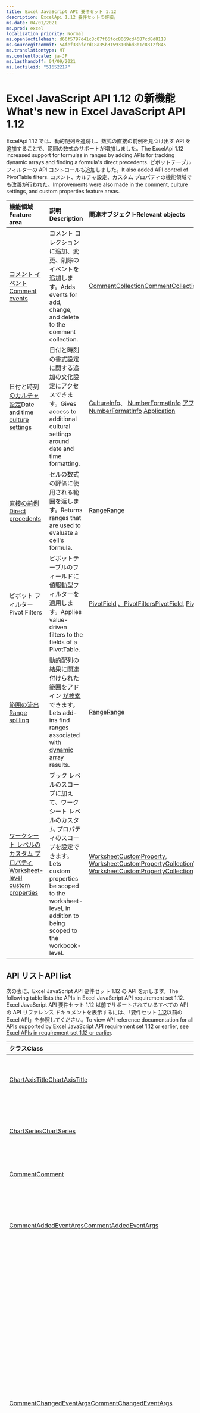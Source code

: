 ```yaml
---
title: Excel JavaScript API 要件セット 1.12
description: ExcelApi 1.12 要件セットの詳細。
ms.date: 04/01/2021
ms.prod: excel
localization_priority: Normal
ms.openlocfilehash: d66f5797d41c8c07f66fcc8069cd4687cd8d8118
ms.sourcegitcommit: 54fef33bfc7d18a35b3159310bbd8b1c8312f845
ms.translationtype: MT
ms.contentlocale: ja-JP
ms.lasthandoff: 04/09/2021
ms.locfileid: "51652217"
---
```

# <a name="whats-new-in-excel-javascript-api-112"></a><span data-ttu-id="06729-103">Excel JavaScript API 1.12 の新機能</span><span class="sxs-lookup"><span data-stu-id="06729-103">What's new in Excel JavaScript API 1.12</span></span>

<span data-ttu-id="06729-104">ExcelApi 1.12 では、動的配列を追跡し、数式の直接の前例を見つけ出す API を追加することで、範囲の数式のサポートが増加しました。</span><span class="sxs-lookup"><span data-stu-id="06729-104">The ExcelApi 1.12 increased support for formulas in ranges by adding APIs for tracking dynamic arrays and finding a formula's direct precedents.</span></span> <span data-ttu-id="06729-105">ピボットテーブル フィルターの API コントロールも追加しました。</span><span class="sxs-lookup"><span data-stu-id="06729-105">It also added API control of PivotTable filters.</span></span> <span data-ttu-id="06729-106">コメント、カルチャ設定、カスタム プロパティの機能領域でも改善が行われた。</span><span class="sxs-lookup"><span data-stu-id="06729-106">Improvements were also made in the comment, culture settings, and custom properties feature areas.</span></span>

| <span data-ttu-id="06729-107">機能領域</span><span class="sxs-lookup"><span data-stu-id="06729-107">Feature area</span></span> | <span data-ttu-id="06729-108">説明</span><span class="sxs-lookup"><span data-stu-id="06729-108">Description</span></span> | <span data-ttu-id="06729-109">関連オブジェクト</span><span class="sxs-lookup"><span data-stu-id="06729-109">Relevant objects</span></span> |
|:--- |:--- |:--- |
| [<span data-ttu-id="06729-110">コメント イベント</span><span class="sxs-lookup"><span data-stu-id="06729-110">Comment events</span></span>](../../excel/excel-add-ins-comments.md#comment-events) | <span data-ttu-id="06729-111">コメント コレクションに追加、変更、削除のイベントを追加します。</span><span class="sxs-lookup"><span data-stu-id="06729-111">Adds events for add, change, and delete to the comment collection.</span></span>| [<span data-ttu-id="06729-112">CommentCollection</span><span class="sxs-lookup"><span data-stu-id="06729-112">CommentCollection</span></span>](/javascript/api/excel/excel.commentcollection) |
| <span data-ttu-id="06729-113">日付と時刻 [のカルチャ設定](../../excel/excel-add-ins-workbooks.md#access-application-culture-settings)</span><span class="sxs-lookup"><span data-stu-id="06729-113">Date and time [culture settings](../../excel/excel-add-ins-workbooks.md#access-application-culture-settings)</span></span> | <span data-ttu-id="06729-114">日付と時刻の書式設定に関する追加の文化設定にアクセスできます。</span><span class="sxs-lookup"><span data-stu-id="06729-114">Gives access to additional cultural settings around date and time formatting.</span></span> | <span data-ttu-id="06729-115">[CultureInfo](/javascript/api/excel/excel.cultureinfo)、 [NumberFormatInfo](/javascript/api/excel/excel.numberformatinfo) [アプリケーション](/javascript/api/excel/excel.application)</span><span class="sxs-lookup"><span data-stu-id="06729-115">[CultureInfo](/javascript/api/excel/excel.cultureinfo), [NumberFormatInfo](/javascript/api/excel/excel.numberformatinfo) [Application](/javascript/api/excel/excel.application)</span></span> |
| [<span data-ttu-id="06729-116">直接の前例</span><span class="sxs-lookup"><span data-stu-id="06729-116">Direct precedents</span></span>](../../excel/excel-add-ins-ranges-precedents.md) | <span data-ttu-id="06729-117">セルの数式の評価に使用される範囲を返します。</span><span class="sxs-lookup"><span data-stu-id="06729-117">Returns ranges that are used to evaluate a cell's formula.</span></span>| [<span data-ttu-id="06729-118">Range</span><span class="sxs-lookup"><span data-stu-id="06729-118">Range</span></span>](/javascript/api/excel/excel.range#getdirectprecedents--) |
| <span data-ttu-id="06729-119">ピボット フィルター</span><span class="sxs-lookup"><span data-stu-id="06729-119">Pivot Filters</span></span> | <span data-ttu-id="06729-120">ピボットテーブルのフィールドに値駆動型フィルターを適用します。</span><span class="sxs-lookup"><span data-stu-id="06729-120">Applies value-driven filters to the fields of a PivotTable.</span></span> | <span data-ttu-id="06729-121">[PivotField](/javascript/api/excel/excel.pivotfield#applyfilter-filter-) [、PivotFilters](/javascript/api/excel/excel.pivotFilters)</span><span class="sxs-lookup"><span data-stu-id="06729-121">[PivotField](/javascript/api/excel/excel.pivotfield#applyfilter-filter-), [PivotFilters](/javascript/api/excel/excel.pivotFilters)</span></span> |
| [<span data-ttu-id="06729-122">範囲の流出</span><span class="sxs-lookup"><span data-stu-id="06729-122">Range spilling</span></span>](../../excel/excel-add-ins-ranges-dynamic-arrays.md) | <span data-ttu-id="06729-123">動的配列の結果に関連付けられた範囲をアドイン [が検索](https://support.microsoft.com/office/205c6b06-03ba-4151-89a1-87a7eb36e531) できます。</span><span class="sxs-lookup"><span data-stu-id="06729-123">Lets add-ins find ranges associated with [dynamic array](https://support.microsoft.com/office/205c6b06-03ba-4151-89a1-87a7eb36e531) results.</span></span> | [<span data-ttu-id="06729-124">Range</span><span class="sxs-lookup"><span data-stu-id="06729-124">Range</span></span>](/javascript/api/excel/excel.range) |
| [<span data-ttu-id="06729-125">ワークシート レベルのカスタム プロパティ</span><span class="sxs-lookup"><span data-stu-id="06729-125">Worksheet-level custom properties</span></span>](../../excel/excel-add-ins-workbooks.md#worksheet-level-custom-properties) | <span data-ttu-id="06729-126">ブック レベルのスコープに加えて、ワークシート レベルのカスタム プロパティのスコープを設定できます。</span><span class="sxs-lookup"><span data-stu-id="06729-126">Lets custom properties be scoped to the worksheet-level, in addition to being scoped to the workbook-level.</span></span> | <span data-ttu-id="06729-127">[WorksheetCustomProperty](/javascript/api/excel/excel.worksheetcustomproperty), [WorksheetCustomPropertyCollection](/javascript/api/excel/excel.worksheetcustompropertycollection)</span><span class="sxs-lookup"><span data-stu-id="06729-127">[WorksheetCustomProperty](/javascript/api/excel/excel.worksheetcustomproperty), [WorksheetCustomPropertyCollection](/javascript/api/excel/excel.worksheetcustompropertycollection)</span></span>|

## <a name="api-list"></a><span data-ttu-id="06729-128">API リスト</span><span class="sxs-lookup"><span data-stu-id="06729-128">API list</span></span>

<span data-ttu-id="06729-129">次の表に、Excel JavaScript API 要件セット 1.12 の API を示します。</span><span class="sxs-lookup"><span data-stu-id="06729-129">The following table lists the APIs in Excel JavaScript API requirement set 1.12.</span></span> <span data-ttu-id="06729-130">Excel JavaScript API 要件セット 1.12 以前でサポートされているすべての API の API リファレンス ドキュメントを表示するには、「要件セット [1.12](/javascript/api/excel?view=excel-js-1.12&preserve-view=true)以前の Excel API」を参照してください。</span><span class="sxs-lookup"><span data-stu-id="06729-130">To view API reference documentation for all APIs supported by Excel JavaScript API requirement set 1.12 or earlier, see [Excel APIs in requirement set 1.12 or earlier](/javascript/api/excel?view=excel-js-1.12&preserve-view=true).</span></span>

| <span data-ttu-id="06729-131">クラス</span><span class="sxs-lookup"><span data-stu-id="06729-131">Class</span></span> | <span data-ttu-id="06729-132">フィールド</span><span class="sxs-lookup"><span data-stu-id="06729-132">Fields</span></span> | <span data-ttu-id="06729-133">説明</span><span class="sxs-lookup"><span data-stu-id="06729-133">Description</span></span> |
|:---|:---|:---|
|[<span data-ttu-id="06729-134">ChartAxisTitle</span><span class="sxs-lookup"><span data-stu-id="06729-134">ChartAxisTitle</span></span>](/javascript/api/excel/excel.chartaxistitle)|[<span data-ttu-id="06729-135">textOrientation</span><span class="sxs-lookup"><span data-stu-id="06729-135">textOrientation</span></span>](/javascript/api/excel/excel.chartaxistitle#textorientation)|<span data-ttu-id="06729-136">グラフ軸タイトルのテキストの向きを指定します。</span><span class="sxs-lookup"><span data-stu-id="06729-136">Specifies the angle to which the text is oriented for the chart axis title.</span></span>|
|[<span data-ttu-id="06729-137">ChartSeries</span><span class="sxs-lookup"><span data-stu-id="06729-137">ChartSeries</span></span>](/javascript/api/excel/excel.chartseries)|[<span data-ttu-id="06729-138">getDimensionValues(dimension: Excel.ChartSeriesDimension)</span><span class="sxs-lookup"><span data-stu-id="06729-138">getDimensionValues(dimension: Excel.ChartSeriesDimension)</span></span>](/javascript/api/excel/excel.chartseries#getdimensionvalues-dimension-)|<span data-ttu-id="06729-139">グラフ系列の 1 つのディメンションから値を取得します。</span><span class="sxs-lookup"><span data-stu-id="06729-139">Gets the values from a single dimension of the chart series.</span></span>|
|[<span data-ttu-id="06729-140">Comment</span><span class="sxs-lookup"><span data-stu-id="06729-140">Comment</span></span>](/javascript/api/excel/excel.comment)|[<span data-ttu-id="06729-141">contentType</span><span class="sxs-lookup"><span data-stu-id="06729-141">contentType</span></span>](/javascript/api/excel/excel.comment#contenttype)|<span data-ttu-id="06729-142">コメントのコンテンツ タイプを取得します。</span><span class="sxs-lookup"><span data-stu-id="06729-142">Gets the content type of the comment.</span></span>|
|[<span data-ttu-id="06729-143">CommentAddedEventArgs</span><span class="sxs-lookup"><span data-stu-id="06729-143">CommentAddedEventArgs</span></span>](/javascript/api/excel/excel.commentaddedeventargs)|[<span data-ttu-id="06729-144">commentDetails</span><span class="sxs-lookup"><span data-stu-id="06729-144">commentDetails</span></span>](/javascript/api/excel/excel.commentaddedeventargs#commentdetails)|<span data-ttu-id="06729-145">関連する返信のコメント ID と Id を含む CommentDetail 配列を取得します。</span><span class="sxs-lookup"><span data-stu-id="06729-145">Get the CommentDetail array which contains the comment Id and Ids of its related replies.</span></span>|
||[<span data-ttu-id="06729-146">source</span><span class="sxs-lookup"><span data-stu-id="06729-146">source</span></span>](/javascript/api/excel/excel.commentaddedeventargs#source)|<span data-ttu-id="06729-147">イベントのソースを指定します。</span><span class="sxs-lookup"><span data-stu-id="06729-147">Specifies the source of the event.</span></span>|
||[<span data-ttu-id="06729-148">type</span><span class="sxs-lookup"><span data-stu-id="06729-148">type</span></span>](/javascript/api/excel/excel.commentaddedeventargs#type)|<span data-ttu-id="06729-149">イベントの種類を取得します。</span><span class="sxs-lookup"><span data-stu-id="06729-149">Gets the type of the event.</span></span>|
||[<span data-ttu-id="06729-150">worksheetId</span><span class="sxs-lookup"><span data-stu-id="06729-150">worksheetId</span></span>](/javascript/api/excel/excel.commentaddedeventargs#worksheetid)|<span data-ttu-id="06729-151">イベントが発生したワークシートの ID を取得します。</span><span class="sxs-lookup"><span data-stu-id="06729-151">Gets the Id of the worksheet in which the event happened.</span></span>|
|[<span data-ttu-id="06729-152">CommentChangedEventArgs</span><span class="sxs-lookup"><span data-stu-id="06729-152">CommentChangedEventArgs</span></span>](/javascript/api/excel/excel.commentchangedeventargs)|[<span data-ttu-id="06729-153">changeType</span><span class="sxs-lookup"><span data-stu-id="06729-153">changeType</span></span>](/javascript/api/excel/excel.commentchangedeventargs#changetype)|<span data-ttu-id="06729-154">変更されたイベントのトリガー方法を表す変更の種類を取得します。</span><span class="sxs-lookup"><span data-stu-id="06729-154">Gets the change type that represents how the changed event is triggered.</span></span>|
||[<span data-ttu-id="06729-155">commentDetails</span><span class="sxs-lookup"><span data-stu-id="06729-155">commentDetails</span></span>](/javascript/api/excel/excel.commentchangedeventargs#commentdetails)|<span data-ttu-id="06729-156">関連する返信のコメント ID と Id を含む CommentDetail 配列を取得します。</span><span class="sxs-lookup"><span data-stu-id="06729-156">Get the CommentDetail array which contains the comment Id and Ids of its related replies.</span></span>|
||[<span data-ttu-id="06729-157">source</span><span class="sxs-lookup"><span data-stu-id="06729-157">source</span></span>](/javascript/api/excel/excel.commentchangedeventargs#source)|<span data-ttu-id="06729-158">イベントのソースを指定します。</span><span class="sxs-lookup"><span data-stu-id="06729-158">Specifies the source of the event.</span></span>|
||[<span data-ttu-id="06729-159">type</span><span class="sxs-lookup"><span data-stu-id="06729-159">type</span></span>](/javascript/api/excel/excel.commentchangedeventargs#type)|<span data-ttu-id="06729-160">イベントの種類を取得します。</span><span class="sxs-lookup"><span data-stu-id="06729-160">Gets the type of the event.</span></span>|
||[<span data-ttu-id="06729-161">worksheetId</span><span class="sxs-lookup"><span data-stu-id="06729-161">worksheetId</span></span>](/javascript/api/excel/excel.commentchangedeventargs#worksheetid)|<span data-ttu-id="06729-162">イベントが発生したワークシートの ID を取得します。</span><span class="sxs-lookup"><span data-stu-id="06729-162">Gets the Id of the worksheet in which the event happened.</span></span>|
|[<span data-ttu-id="06729-163">CommentCollection</span><span class="sxs-lookup"><span data-stu-id="06729-163">CommentCollection</span></span>](/javascript/api/excel/excel.commentcollection)|[<span data-ttu-id="06729-164">onAdded</span><span class="sxs-lookup"><span data-stu-id="06729-164">onAdded</span></span>](/javascript/api/excel/excel.commentcollection#onadded)|<span data-ttu-id="06729-165">コメントが追加された場合に発生します。</span><span class="sxs-lookup"><span data-stu-id="06729-165">Occurs when the comments are added.</span></span>|
||[<span data-ttu-id="06729-166">onChanged</span><span class="sxs-lookup"><span data-stu-id="06729-166">onChanged</span></span>](/javascript/api/excel/excel.commentcollection#onchanged)|<span data-ttu-id="06729-167">コメント コレクション内のコメントまたは返信が変更された場合 (返信が削除される場合を含む) に発生します。</span><span class="sxs-lookup"><span data-stu-id="06729-167">Occurs when comments or replies in a comment collection are changed, including when replies are deleted.</span></span>|
||[<span data-ttu-id="06729-168">onDeleted</span><span class="sxs-lookup"><span data-stu-id="06729-168">onDeleted</span></span>](/javascript/api/excel/excel.commentcollection#ondeleted)|<span data-ttu-id="06729-169">コメント コレクション内のコメントが削除された場合に発生します。</span><span class="sxs-lookup"><span data-stu-id="06729-169">Occurs when comments are deleted in the comment collection.</span></span>|
|[<span data-ttu-id="06729-170">CommentDeletedEventArgs</span><span class="sxs-lookup"><span data-stu-id="06729-170">CommentDeletedEventArgs</span></span>](/javascript/api/excel/excel.commentdeletedeventargs)|[<span data-ttu-id="06729-171">commentDetails</span><span class="sxs-lookup"><span data-stu-id="06729-171">commentDetails</span></span>](/javascript/api/excel/excel.commentdeletedeventargs#commentdetails)|<span data-ttu-id="06729-172">関連する返信のコメント ID と Id を含む CommentDetail 配列を取得します。</span><span class="sxs-lookup"><span data-stu-id="06729-172">Get the CommentDetail array which contains the comment Id and Ids of its related replies.</span></span>|
||[<span data-ttu-id="06729-173">source</span><span class="sxs-lookup"><span data-stu-id="06729-173">source</span></span>](/javascript/api/excel/excel.commentdeletedeventargs#source)|<span data-ttu-id="06729-174">イベントのソースを指定します。</span><span class="sxs-lookup"><span data-stu-id="06729-174">Specifies the source of the event.</span></span>|
||[<span data-ttu-id="06729-175">type</span><span class="sxs-lookup"><span data-stu-id="06729-175">type</span></span>](/javascript/api/excel/excel.commentdeletedeventargs#type)|<span data-ttu-id="06729-176">イベントの種類を取得します。</span><span class="sxs-lookup"><span data-stu-id="06729-176">Gets the type of the event.</span></span>|
||[<span data-ttu-id="06729-177">worksheetId</span><span class="sxs-lookup"><span data-stu-id="06729-177">worksheetId</span></span>](/javascript/api/excel/excel.commentdeletedeventargs#worksheetid)|<span data-ttu-id="06729-178">イベントが発生したワークシートの ID を取得します。</span><span class="sxs-lookup"><span data-stu-id="06729-178">Gets the Id of the worksheet in which the event happened.</span></span>|
|[<span data-ttu-id="06729-179">CommentDetail</span><span class="sxs-lookup"><span data-stu-id="06729-179">CommentDetail</span></span>](/javascript/api/excel/excel.commentdetail)|[<span data-ttu-id="06729-180">commentId</span><span class="sxs-lookup"><span data-stu-id="06729-180">commentId</span></span>](/javascript/api/excel/excel.commentdetail#commentid)|<span data-ttu-id="06729-181">コメントの ID を表します。</span><span class="sxs-lookup"><span data-stu-id="06729-181">Represents the id of comment.</span></span>|
||[<span data-ttu-id="06729-182">replyIds</span><span class="sxs-lookup"><span data-stu-id="06729-182">replyIds</span></span>](/javascript/api/excel/excel.commentdetail#replyids)|<span data-ttu-id="06729-183">コメントに属する関連する返信の ID を表します。</span><span class="sxs-lookup"><span data-stu-id="06729-183">Represents the ids of the related replies belong to comment.</span></span>|
|[<span data-ttu-id="06729-184">CommentReply</span><span class="sxs-lookup"><span data-stu-id="06729-184">CommentReply</span></span>](/javascript/api/excel/excel.commentreply)|[<span data-ttu-id="06729-185">contentType</span><span class="sxs-lookup"><span data-stu-id="06729-185">contentType</span></span>](/javascript/api/excel/excel.commentreply#contenttype)|<span data-ttu-id="06729-186">返信のコンテンツ タイプ。</span><span class="sxs-lookup"><span data-stu-id="06729-186">The content type of the reply.</span></span>|
|[<span data-ttu-id="06729-187">CultureInfo</span><span class="sxs-lookup"><span data-stu-id="06729-187">CultureInfo</span></span>](/javascript/api/excel/excel.cultureinfo)|[<span data-ttu-id="06729-188">datetimeFormat</span><span class="sxs-lookup"><span data-stu-id="06729-188">datetimeFormat</span></span>](/javascript/api/excel/excel.cultureinfo#datetimeformat)|<span data-ttu-id="06729-189">日付と時刻を表示する文化的に適切な形式を定義します。</span><span class="sxs-lookup"><span data-stu-id="06729-189">Defines the culturally appropriate format of displaying date and time.</span></span>|
|[<span data-ttu-id="06729-190">DatetimeFormatInfo</span><span class="sxs-lookup"><span data-stu-id="06729-190">DatetimeFormatInfo</span></span>](/javascript/api/excel/excel.datetimeformatinfo)|[<span data-ttu-id="06729-191">dateSeparator</span><span class="sxs-lookup"><span data-stu-id="06729-191">dateSeparator</span></span>](/javascript/api/excel/excel.datetimeformatinfo#dateseparator)|<span data-ttu-id="06729-192">日付区切り記号として使用される文字列を取得します。</span><span class="sxs-lookup"><span data-stu-id="06729-192">Gets the string used as the date separator.</span></span>|
||[<span data-ttu-id="06729-193">longDatePattern</span><span class="sxs-lookup"><span data-stu-id="06729-193">longDatePattern</span></span>](/javascript/api/excel/excel.datetimeformatinfo#longdatepattern)|<span data-ttu-id="06729-194">長い日付値の書式文字列を取得します。</span><span class="sxs-lookup"><span data-stu-id="06729-194">Gets the format string for a long date value.</span></span>|
||[<span data-ttu-id="06729-195">longTimePattern</span><span class="sxs-lookup"><span data-stu-id="06729-195">longTimePattern</span></span>](/javascript/api/excel/excel.datetimeformatinfo#longtimepattern)|<span data-ttu-id="06729-196">長い時間の値の書式文字列を取得します。</span><span class="sxs-lookup"><span data-stu-id="06729-196">Gets the format string for a long time value.</span></span>|
||[<span data-ttu-id="06729-197">shortDatePattern</span><span class="sxs-lookup"><span data-stu-id="06729-197">shortDatePattern</span></span>](/javascript/api/excel/excel.datetimeformatinfo#shortdatepattern)|<span data-ttu-id="06729-198">短い日付の値の書式文字列を取得します。</span><span class="sxs-lookup"><span data-stu-id="06729-198">Gets the format string for a short date value.</span></span>|
||[<span data-ttu-id="06729-199">timeSeparator</span><span class="sxs-lookup"><span data-stu-id="06729-199">timeSeparator</span></span>](/javascript/api/excel/excel.datetimeformatinfo#timeseparator)|<span data-ttu-id="06729-200">時刻の区切り記号として使用される文字列を取得します。</span><span class="sxs-lookup"><span data-stu-id="06729-200">Gets the string used as the time separator.</span></span>|
|[<span data-ttu-id="06729-201">PivotDateFilter</span><span class="sxs-lookup"><span data-stu-id="06729-201">PivotDateFilter</span></span>](/javascript/api/excel/excel.pivotdatefilter)|[<span data-ttu-id="06729-202">コンパレータ</span><span class="sxs-lookup"><span data-stu-id="06729-202">comparator</span></span>](/javascript/api/excel/excel.pivotdatefilter#comparator)|<span data-ttu-id="06729-203">コンパレータは、他の値を比較する静的な値です。</span><span class="sxs-lookup"><span data-stu-id="06729-203">The comparator is the static value to which other values are compared.</span></span>|
||[<span data-ttu-id="06729-204">condition</span><span class="sxs-lookup"><span data-stu-id="06729-204">condition</span></span>](/javascript/api/excel/excel.pivotdatefilter#condition)|<span data-ttu-id="06729-205">必要なフィルター条件を定義するフィルターの条件を指定します。</span><span class="sxs-lookup"><span data-stu-id="06729-205">Specifies the condition for the filter, which defines the necessary filtering criteria.</span></span>|
||[<span data-ttu-id="06729-206">排他的</span><span class="sxs-lookup"><span data-stu-id="06729-206">exclusive</span></span>](/javascript/api/excel/excel.pivotdatefilter#exclusive)|<span data-ttu-id="06729-207">true の場合、フィルター *は条件を* 満たすアイテムを除外します。</span><span class="sxs-lookup"><span data-stu-id="06729-207">If true, filter *excludes* items that meet criteria.</span></span>|
||[<span data-ttu-id="06729-208">lowerBound</span><span class="sxs-lookup"><span data-stu-id="06729-208">lowerBound</span></span>](/javascript/api/excel/excel.pivotdatefilter#lowerbound)|<span data-ttu-id="06729-209">フィルター条件の範囲の下限 `Between` 。</span><span class="sxs-lookup"><span data-stu-id="06729-209">The lower-bound of the range for the `Between` filter condition.</span></span>|
||[<span data-ttu-id="06729-210">upperBound</span><span class="sxs-lookup"><span data-stu-id="06729-210">upperBound</span></span>](/javascript/api/excel/excel.pivotdatefilter#upperbound)|<span data-ttu-id="06729-211">フィルター条件の範囲の上限 `Between` 。</span><span class="sxs-lookup"><span data-stu-id="06729-211">The upper-bound of the range for the `Between` filter condition.</span></span>|
||[<span data-ttu-id="06729-212">wholeDays</span><span class="sxs-lookup"><span data-stu-id="06729-212">wholeDays</span></span>](/javascript/api/excel/excel.pivotdatefilter#wholedays)|<span data-ttu-id="06729-213">`Equals`、、 `Before` `After` およびフィルター条件の場合は、比較を丸 1 日 `Between` として行う必要があるかどうかを示します。</span><span class="sxs-lookup"><span data-stu-id="06729-213">For `Equals`, `Before`, `After`, and `Between` filter conditions, indicates if comparisons should be made as whole days.</span></span>|
|[<span data-ttu-id="06729-214">PivotField</span><span class="sxs-lookup"><span data-stu-id="06729-214">PivotField</span></span>](/javascript/api/excel/excel.pivotfield)|[<span data-ttu-id="06729-215">applyFilter(filter: Excel.PivotFilters)</span><span class="sxs-lookup"><span data-stu-id="06729-215">applyFilter(filter: Excel.PivotFilters)</span></span>](/javascript/api/excel/excel.pivotfield#applyfilter-filter-)|<span data-ttu-id="06729-216">1 つ以上のフィールドの現在のピボットフィルターを設定し、フィールドに適用します。</span><span class="sxs-lookup"><span data-stu-id="06729-216">Sets one or more of the field's current PivotFilters and applies them to the field.</span></span>|
||[<span data-ttu-id="06729-217">clearAllFilters()</span><span class="sxs-lookup"><span data-stu-id="06729-217">clearAllFilters()</span></span>](/javascript/api/excel/excel.pivotfield#clearallfilters--)|<span data-ttu-id="06729-218">フィールドのすべてのフィルターからすべての条件をクリアします。</span><span class="sxs-lookup"><span data-stu-id="06729-218">Clears all criteria from all of the field's filters.</span></span>|
||[<span data-ttu-id="06729-219">clearFilter(filterType: Excel.PivotFilterType)</span><span class="sxs-lookup"><span data-stu-id="06729-219">clearFilter(filterType: Excel.PivotFilterType)</span></span>](/javascript/api/excel/excel.pivotfield#clearfilter-filtertype-)|<span data-ttu-id="06729-220">指定した種類のフィールドのフィルターからすべての既存の条件をクリアします (現在適用されている場合)。</span><span class="sxs-lookup"><span data-stu-id="06729-220">Clears all existing criteria from the field's filter of the given type (if one is currently applied).</span></span>|
||[<span data-ttu-id="06729-221">getFilters()</span><span class="sxs-lookup"><span data-stu-id="06729-221">getFilters()</span></span>](/javascript/api/excel/excel.pivotfield#getfilters--)|<span data-ttu-id="06729-222">フィールドに現在適用されているフィルターを取得します。</span><span class="sxs-lookup"><span data-stu-id="06729-222">Gets all filters currently applied on the field.</span></span>|
||[<span data-ttu-id="06729-223">isFiltered(filterType?: Excel.PivotFilterType)</span><span class="sxs-lookup"><span data-stu-id="06729-223">isFiltered(filterType?: Excel.PivotFilterType)</span></span>](/javascript/api/excel/excel.pivotfield#isfiltered-filtertype-)|<span data-ttu-id="06729-224">フィールドに適用されたフィルターが何かあるか確認します。</span><span class="sxs-lookup"><span data-stu-id="06729-224">Checks if there are any applied filters on the field.</span></span>|
|[<span data-ttu-id="06729-225">PivotFilters</span><span class="sxs-lookup"><span data-stu-id="06729-225">PivotFilters</span></span>](/javascript/api/excel/excel.pivotfilters)|[<span data-ttu-id="06729-226">dateFilter</span><span class="sxs-lookup"><span data-stu-id="06729-226">dateFilter</span></span>](/javascript/api/excel/excel.pivotfilters#datefilter)|<span data-ttu-id="06729-227">PivotField の現在適用されている日付フィルター。</span><span class="sxs-lookup"><span data-stu-id="06729-227">The PivotField's currently applied date filter.</span></span>|
||[<span data-ttu-id="06729-228">labelFilter</span><span class="sxs-lookup"><span data-stu-id="06729-228">labelFilter</span></span>](/javascript/api/excel/excel.pivotfilters#labelfilter)|<span data-ttu-id="06729-229">PivotField の現在適用されているラベル フィルター。</span><span class="sxs-lookup"><span data-stu-id="06729-229">The PivotField's currently applied label filter.</span></span>|
||[<span data-ttu-id="06729-230">manualFilter</span><span class="sxs-lookup"><span data-stu-id="06729-230">manualFilter</span></span>](/javascript/api/excel/excel.pivotfilters#manualfilter)|<span data-ttu-id="06729-231">PivotField の現在適用されている手動フィルター。</span><span class="sxs-lookup"><span data-stu-id="06729-231">The PivotField's currently applied manual filter.</span></span>|
||[<span data-ttu-id="06729-232">valueFilter</span><span class="sxs-lookup"><span data-stu-id="06729-232">valueFilter</span></span>](/javascript/api/excel/excel.pivotfilters#valuefilter)|<span data-ttu-id="06729-233">PivotField の現在適用されている値フィルター。</span><span class="sxs-lookup"><span data-stu-id="06729-233">The PivotField's currently applied value filter.</span></span>|
|[<span data-ttu-id="06729-234">PivotLabelFilter</span><span class="sxs-lookup"><span data-stu-id="06729-234">PivotLabelFilter</span></span>](/javascript/api/excel/excel.pivotlabelfilter)|[<span data-ttu-id="06729-235">コンパレータ</span><span class="sxs-lookup"><span data-stu-id="06729-235">comparator</span></span>](/javascript/api/excel/excel.pivotlabelfilter#comparator)|<span data-ttu-id="06729-236">コンパレータは、他の値を比較する静的な値です。</span><span class="sxs-lookup"><span data-stu-id="06729-236">The comparator is the static value to which other values are compared.</span></span>|
||[<span data-ttu-id="06729-237">condition</span><span class="sxs-lookup"><span data-stu-id="06729-237">condition</span></span>](/javascript/api/excel/excel.pivotlabelfilter#condition)|<span data-ttu-id="06729-238">必要なフィルター条件を定義するフィルターの条件を指定します。</span><span class="sxs-lookup"><span data-stu-id="06729-238">Specifies the condition for the filter, which defines the necessary filtering criteria.</span></span>|
||[<span data-ttu-id="06729-239">排他的</span><span class="sxs-lookup"><span data-stu-id="06729-239">exclusive</span></span>](/javascript/api/excel/excel.pivotlabelfilter#exclusive)|<span data-ttu-id="06729-240">true の場合、フィルター *は条件を* 満たすアイテムを除外します。</span><span class="sxs-lookup"><span data-stu-id="06729-240">If true, filter *excludes* items that meet criteria.</span></span>|
||[<span data-ttu-id="06729-241">lowerBound</span><span class="sxs-lookup"><span data-stu-id="06729-241">lowerBound</span></span>](/javascript/api/excel/excel.pivotlabelfilter#lowerbound)|<span data-ttu-id="06729-242">Between フィルター条件の範囲の下限。</span><span class="sxs-lookup"><span data-stu-id="06729-242">The lower-bound of the range for the Between filter condition.</span></span>|
||[<span data-ttu-id="06729-243">substring</span><span class="sxs-lookup"><span data-stu-id="06729-243">substring</span></span>](/javascript/api/excel/excel.pivotlabelfilter#substring)|<span data-ttu-id="06729-244">、、およびフィルター条件 `BeginsWith` `EndsWith` に使用される `Contains` サブ文字列。</span><span class="sxs-lookup"><span data-stu-id="06729-244">The substring used for `BeginsWith`, `EndsWith`, and `Contains` filter conditions.</span></span>|
||[<span data-ttu-id="06729-245">upperBound</span><span class="sxs-lookup"><span data-stu-id="06729-245">upperBound</span></span>](/javascript/api/excel/excel.pivotlabelfilter#upperbound)|<span data-ttu-id="06729-246">Between フィルター条件の範囲の上限。</span><span class="sxs-lookup"><span data-stu-id="06729-246">The upper-bound of the range for the Between filter condition.</span></span>|
|[<span data-ttu-id="06729-247">PivotManualFilter</span><span class="sxs-lookup"><span data-stu-id="06729-247">PivotManualFilter</span></span>](/javascript/api/excel/excel.pivotmanualfilter)|[<span data-ttu-id="06729-248">selectedItems</span><span class="sxs-lookup"><span data-stu-id="06729-248">selectedItems</span></span>](/javascript/api/excel/excel.pivotmanualfilter#selecteditems)|<span data-ttu-id="06729-249">手動でフィルター処理する選択したアイテムの一覧。</span><span class="sxs-lookup"><span data-stu-id="06729-249">A list of selected items to manually filter.</span></span>|
|[<span data-ttu-id="06729-250">PivotTable</span><span class="sxs-lookup"><span data-stu-id="06729-250">PivotTable</span></span>](/javascript/api/excel/excel.pivottable)|[<span data-ttu-id="06729-251">allowMultipleFiltersPerField</span><span class="sxs-lookup"><span data-stu-id="06729-251">allowMultipleFiltersPerField</span></span>](/javascript/api/excel/excel.pivottable#allowmultiplefiltersperfield)|<span data-ttu-id="06729-252">ピボットテーブルで、テーブル内の特定のピボットフィールドに複数のピボットフィルターを適用できる場合を指定します。</span><span class="sxs-lookup"><span data-stu-id="06729-252">Specifies if the PivotTable allows the application of multiple PivotFilters on a given PivotField in the table.</span></span>|
|[<span data-ttu-id="06729-253">PivotTableScopedCollection</span><span class="sxs-lookup"><span data-stu-id="06729-253">PivotTableScopedCollection</span></span>](/javascript/api/excel/excel.pivottablescopedcollection)|[<span data-ttu-id="06729-254">getCount()</span><span class="sxs-lookup"><span data-stu-id="06729-254">getCount()</span></span>](/javascript/api/excel/excel.pivottablescopedcollection#getcount--)|<span data-ttu-id="06729-255">コレクション内のピボットテーブルの数を取得します。</span><span class="sxs-lookup"><span data-stu-id="06729-255">Gets the number of PivotTables in the collection.</span></span>|
||[<span data-ttu-id="06729-256">getFirst()</span><span class="sxs-lookup"><span data-stu-id="06729-256">getFirst()</span></span>](/javascript/api/excel/excel.pivottablescopedcollection#getfirst--)|<span data-ttu-id="06729-257">コレクション内の最初のピボットテーブルを取得します。</span><span class="sxs-lookup"><span data-stu-id="06729-257">Gets the first PivotTable in the collection.</span></span>|
||[<span data-ttu-id="06729-258">getItem(key: string)</span><span class="sxs-lookup"><span data-stu-id="06729-258">getItem(key: string)</span></span>](/javascript/api/excel/excel.pivottablescopedcollection#getitem-key-)|<span data-ttu-id="06729-259">名前に基づいてピボットテーブルを取得します。</span><span class="sxs-lookup"><span data-stu-id="06729-259">Gets a PivotTable by name.</span></span>|
||[<span data-ttu-id="06729-260">getItemOrNullObject(name: string)</span><span class="sxs-lookup"><span data-stu-id="06729-260">getItemOrNullObject(name: string)</span></span>](/javascript/api/excel/excel.pivottablescopedcollection#getitemornullobject-name-)|<span data-ttu-id="06729-261">名前に基づいてピボットテーブルを取得します。</span><span class="sxs-lookup"><span data-stu-id="06729-261">Gets a PivotTable by name.</span></span>|
||[<span data-ttu-id="06729-262">items</span><span class="sxs-lookup"><span data-stu-id="06729-262">items</span></span>](/javascript/api/excel/excel.pivottablescopedcollection#items)|<span data-ttu-id="06729-263">このコレクション内に読み込まれた子アイテムを取得します。</span><span class="sxs-lookup"><span data-stu-id="06729-263">Gets the loaded child items in this collection.</span></span>|
|[<span data-ttu-id="06729-264">PivotValueFilter</span><span class="sxs-lookup"><span data-stu-id="06729-264">PivotValueFilter</span></span>](/javascript/api/excel/excel.pivotvaluefilter)|[<span data-ttu-id="06729-265">コンパレータ</span><span class="sxs-lookup"><span data-stu-id="06729-265">comparator</span></span>](/javascript/api/excel/excel.pivotvaluefilter#comparator)|<span data-ttu-id="06729-266">コンパレータは、他の値を比較する静的な値です。</span><span class="sxs-lookup"><span data-stu-id="06729-266">The comparator is the static value to which other values are compared.</span></span>|
||[<span data-ttu-id="06729-267">condition</span><span class="sxs-lookup"><span data-stu-id="06729-267">condition</span></span>](/javascript/api/excel/excel.pivotvaluefilter#condition)|<span data-ttu-id="06729-268">必要なフィルター条件を定義するフィルターの条件を指定します。</span><span class="sxs-lookup"><span data-stu-id="06729-268">Specifies the condition for the filter, which defines the necessary filtering criteria.</span></span>|
||[<span data-ttu-id="06729-269">排他的</span><span class="sxs-lookup"><span data-stu-id="06729-269">exclusive</span></span>](/javascript/api/excel/excel.pivotvaluefilter#exclusive)|<span data-ttu-id="06729-270">true の場合、フィルター *は条件を* 満たすアイテムを除外します。</span><span class="sxs-lookup"><span data-stu-id="06729-270">If true, filter *excludes* items that meet criteria.</span></span>|
||[<span data-ttu-id="06729-271">lowerBound</span><span class="sxs-lookup"><span data-stu-id="06729-271">lowerBound</span></span>](/javascript/api/excel/excel.pivotvaluefilter#lowerbound)|<span data-ttu-id="06729-272">フィルター条件の範囲の下限 `Between` 。</span><span class="sxs-lookup"><span data-stu-id="06729-272">The lower-bound of the range for the `Between` filter condition.</span></span>|
||[<span data-ttu-id="06729-273">selectionType</span><span class="sxs-lookup"><span data-stu-id="06729-273">selectionType</span></span>](/javascript/api/excel/excel.pivotvaluefilter#selectiontype)|<span data-ttu-id="06729-274">フィルターが上位/下位の N 項目、上/下の N パーセント、または上/下の N 合計のフィルターの値を指定します。</span><span class="sxs-lookup"><span data-stu-id="06729-274">Specifies if the filter is for the top/bottom N items, top/bottom N percent, or top/bottom N sum.</span></span>|
||[<span data-ttu-id="06729-275">threshold</span><span class="sxs-lookup"><span data-stu-id="06729-275">threshold</span></span>](/javascript/api/excel/excel.pivotvaluefilter#threshold)|<span data-ttu-id="06729-276">Top/Bottom フィルター条件に対してフィルター処理するアイテム、パーセント、または合計の "N" しきい値数。</span><span class="sxs-lookup"><span data-stu-id="06729-276">The "N" threshold number of items, percent, or sum to be filtered for a Top/Bottom filter condition.</span></span>|
||[<span data-ttu-id="06729-277">upperBound</span><span class="sxs-lookup"><span data-stu-id="06729-277">upperBound</span></span>](/javascript/api/excel/excel.pivotvaluefilter#upperbound)|<span data-ttu-id="06729-278">フィルター条件の範囲の上限 `Between` 。</span><span class="sxs-lookup"><span data-stu-id="06729-278">The upper-bound of the range for the `Between` filter condition.</span></span>|
||[<span data-ttu-id="06729-279">value</span><span class="sxs-lookup"><span data-stu-id="06729-279">value</span></span>](/javascript/api/excel/excel.pivotvaluefilter#value)|<span data-ttu-id="06729-280">フィルター処理するフィールドで選択した "value" の名前。</span><span class="sxs-lookup"><span data-stu-id="06729-280">Name of the chosen "value" in the field by which to filter.</span></span>|
|[<span data-ttu-id="06729-281">Range</span><span class="sxs-lookup"><span data-stu-id="06729-281">Range</span></span>](/javascript/api/excel/excel.range)|[<span data-ttu-id="06729-282">getDirectPrecedents()</span><span class="sxs-lookup"><span data-stu-id="06729-282">getDirectPrecedents()</span></span>](/javascript/api/excel/excel.range#getdirectprecedents--)|<span data-ttu-id="06729-283">同じワークシートまたは複数のワークシート内のセルのすべての直接の前例を含む範囲を表す WorkbookRangeAreas オブジェクトを返します。</span><span class="sxs-lookup"><span data-stu-id="06729-283">Returns a WorkbookRangeAreas object that represents the range containing all the direct precedents of a cell in same worksheet or in multiple worksheets.</span></span>|
||[<span data-ttu-id="06729-284">getPivotTables(fullyContained?: boolean)</span><span class="sxs-lookup"><span data-stu-id="06729-284">getPivotTables(fullyContained?: boolean)</span></span>](/javascript/api/excel/excel.range#getpivottables-fullycontained-)|<span data-ttu-id="06729-285">範囲と重なるピボットテーブルのスコープ付きコレクションを取得します。</span><span class="sxs-lookup"><span data-stu-id="06729-285">Gets a scoped collection of PivotTables that overlap with the range.</span></span>|
||[<span data-ttu-id="06729-286">getSpillParent()</span><span class="sxs-lookup"><span data-stu-id="06729-286">getSpillParent()</span></span>](/javascript/api/excel/excel.range#getspillparent--)|<span data-ttu-id="06729-287">スピルするセルのアンカー セルを含む範囲オブジェクトを取得します。</span><span class="sxs-lookup"><span data-stu-id="06729-287">Gets the range object containing the anchor cell for a cell getting spilled into.</span></span>|
||[<span data-ttu-id="06729-288">getSpillParentOrNullObject()</span><span class="sxs-lookup"><span data-stu-id="06729-288">getSpillParentOrNullObject()</span></span>](/javascript/api/excel/excel.range#getspillparentornullobject--)|<span data-ttu-id="06729-289">スピルするセルのアンカー セルを含む範囲オブジェクトを取得します。</span><span class="sxs-lookup"><span data-stu-id="06729-289">Gets the range object containing the anchor cell for a cell getting spilled into.</span></span>|
||[<span data-ttu-id="06729-290">getSpillingToRange()</span><span class="sxs-lookup"><span data-stu-id="06729-290">getSpillingToRange()</span></span>](/javascript/api/excel/excel.range#getspillingtorange--)|<span data-ttu-id="06729-291">アンカー セルで呼び出されたとき、スピル範囲を含む範囲オブジェクトを取得します。</span><span class="sxs-lookup"><span data-stu-id="06729-291">Gets the range object containing the spill range when called on an anchor cell.</span></span>|
||[<span data-ttu-id="06729-292">getSpillingToRangeOrNullObject()</span><span class="sxs-lookup"><span data-stu-id="06729-292">getSpillingToRangeOrNullObject()</span></span>](/javascript/api/excel/excel.range#getspillingtorangeornullobject--)|<span data-ttu-id="06729-293">アンカー セルで呼び出されたとき、スピル範囲を含む範囲オブジェクトを取得します。</span><span class="sxs-lookup"><span data-stu-id="06729-293">Gets the range object containing the spill range when called on an anchor cell.</span></span>|
||[<span data-ttu-id="06729-294">hasSpill</span><span class="sxs-lookup"><span data-stu-id="06729-294">hasSpill</span></span>](/javascript/api/excel/excel.range#hasspill)|<span data-ttu-id="06729-295">すべてのセルにスピル ボーダーがあるかどうかを表します。</span><span class="sxs-lookup"><span data-stu-id="06729-295">Represents if all cells have a spill border.</span></span>|
||[<span data-ttu-id="06729-296">numberFormatCategories</span><span class="sxs-lookup"><span data-stu-id="06729-296">numberFormatCategories</span></span>](/javascript/api/excel/excel.range#numberformatcategories)|<span data-ttu-id="06729-297">各セルの数値形式のカテゴリを表します。</span><span class="sxs-lookup"><span data-stu-id="06729-297">Represents the category of number format of each cell.</span></span>|
||[<span data-ttu-id="06729-298">savedAsArray</span><span class="sxs-lookup"><span data-stu-id="06729-298">savedAsArray</span></span>](/javascript/api/excel/excel.range#savedasarray)|<span data-ttu-id="06729-299">すべてのセルを配列数式として保存する場合を表します。</span><span class="sxs-lookup"><span data-stu-id="06729-299">Represents if ALL the cells would be saved as an array formula.</span></span>|
|[<span data-ttu-id="06729-300">RangeAreasCollection</span><span class="sxs-lookup"><span data-stu-id="06729-300">RangeAreasCollection</span></span>](/javascript/api/excel/excel.rangeareascollection)|[<span data-ttu-id="06729-301">getCount()</span><span class="sxs-lookup"><span data-stu-id="06729-301">getCount()</span></span>](/javascript/api/excel/excel.rangeareascollection#getcount--)|<span data-ttu-id="06729-302">このコレクション内の RangeAreas オブジェクトの数を取得します。</span><span class="sxs-lookup"><span data-stu-id="06729-302">Gets the number of RangeAreas objects in this collection.</span></span>|
||[<span data-ttu-id="06729-303">getItemAt(index: number)</span><span class="sxs-lookup"><span data-stu-id="06729-303">getItemAt(index: number)</span></span>](/javascript/api/excel/excel.rangeareascollection#getitemat-index-)|<span data-ttu-id="06729-304">コレクション内の位置に基づいて RangeAreas オブジェクトを返します。</span><span class="sxs-lookup"><span data-stu-id="06729-304">Returns the RangeAreas object based on position in the collection.</span></span>|
||[<span data-ttu-id="06729-305">items</span><span class="sxs-lookup"><span data-stu-id="06729-305">items</span></span>](/javascript/api/excel/excel.rangeareascollection#items)|<span data-ttu-id="06729-306">このコレクション内に読み込まれた子アイテムを取得します。</span><span class="sxs-lookup"><span data-stu-id="06729-306">Gets the loaded child items in this collection.</span></span>|
|[<span data-ttu-id="06729-307">WorkbookRangeAreas</span><span class="sxs-lookup"><span data-stu-id="06729-307">WorkbookRangeAreas</span></span>](/javascript/api/excel/excel.workbookrangeareas)|[<span data-ttu-id="06729-308">getRangeAreasBySheet(key: string)</span><span class="sxs-lookup"><span data-stu-id="06729-308">getRangeAreasBySheet(key: string)</span></span>](/javascript/api/excel/excel.workbookrangeareas#getrangeareasbysheet-key-)|<span data-ttu-id="06729-309">コレクション内の `RangeAreas` ワークシート ID または名前に基づいてオブジェクトを返します。</span><span class="sxs-lookup"><span data-stu-id="06729-309">Returns the `RangeAreas` object based on worksheet id or name in the collection.</span></span>|
||[<span data-ttu-id="06729-310">getRangeAreasOrNullObjectBySheet(key: string)</span><span class="sxs-lookup"><span data-stu-id="06729-310">getRangeAreasOrNullObjectBySheet(key: string)</span></span>](/javascript/api/excel/excel.workbookrangeareas#getrangeareasornullobjectbysheet-key-)|<span data-ttu-id="06729-311">コレクション内の `RangeAreas` ワークシート名または id に基づいてオブジェクトを返します。</span><span class="sxs-lookup"><span data-stu-id="06729-311">Returns the `RangeAreas` object based on worksheet name or id in the collection.</span></span>|
||[<span data-ttu-id="06729-312">addresses</span><span class="sxs-lookup"><span data-stu-id="06729-312">addresses</span></span>](/javascript/api/excel/excel.workbookrangeareas#addresses)|<span data-ttu-id="06729-313">A1 スタイルのアドレスの配列を返します。</span><span class="sxs-lookup"><span data-stu-id="06729-313">Returns an array of address in A1-style.</span></span>|
||[<span data-ttu-id="06729-314">areas</span><span class="sxs-lookup"><span data-stu-id="06729-314">areas</span></span>](/javascript/api/excel/excel.workbookrangeareas#areas)|<span data-ttu-id="06729-315">オブジェクトを返 `RangeAreasCollection` します。</span><span class="sxs-lookup"><span data-stu-id="06729-315">Returns the `RangeAreasCollection` object.</span></span>|
||[<span data-ttu-id="06729-316">範囲</span><span class="sxs-lookup"><span data-stu-id="06729-316">ranges</span></span>](/javascript/api/excel/excel.workbookrangeareas#ranges)|<span data-ttu-id="06729-317">オブジェクト内のこのオブジェクトを構成する範囲を返 `RangeCollection` します。</span><span class="sxs-lookup"><span data-stu-id="06729-317">Returns ranges that comprise this object in a `RangeCollection` object.</span></span>|
|[<span data-ttu-id="06729-318">Worksheet</span><span class="sxs-lookup"><span data-stu-id="06729-318">Worksheet</span></span>](/javascript/api/excel/excel.worksheet)|[<span data-ttu-id="06729-319">customProperties</span><span class="sxs-lookup"><span data-stu-id="06729-319">customProperties</span></span>](/javascript/api/excel/excel.worksheet#customproperties)|<span data-ttu-id="06729-320">ワークシート レベルのカスタム プロパティのコレクションを取得します。</span><span class="sxs-lookup"><span data-stu-id="06729-320">Gets a collection of worksheet-level custom properties.</span></span>|
|[<span data-ttu-id="06729-321">WorksheetCustomProperty</span><span class="sxs-lookup"><span data-stu-id="06729-321">WorksheetCustomProperty</span></span>](/javascript/api/excel/excel.worksheetcustomproperty)|[<span data-ttu-id="06729-322">delete()</span><span class="sxs-lookup"><span data-stu-id="06729-322">delete()</span></span>](/javascript/api/excel/excel.worksheetcustomproperty#delete--)|<span data-ttu-id="06729-323">カスタム プロパティを削除します。</span><span class="sxs-lookup"><span data-stu-id="06729-323">Deletes the custom property.</span></span>|
||[<span data-ttu-id="06729-324">key</span><span class="sxs-lookup"><span data-stu-id="06729-324">key</span></span>](/javascript/api/excel/excel.worksheetcustomproperty#key)|<span data-ttu-id="06729-325">カスタム プロパティのキーを取得します。</span><span class="sxs-lookup"><span data-stu-id="06729-325">Gets the key of the custom property.</span></span>|
||[<span data-ttu-id="06729-326">value</span><span class="sxs-lookup"><span data-stu-id="06729-326">value</span></span>](/javascript/api/excel/excel.worksheetcustomproperty#value)|<span data-ttu-id="06729-327">カスタム プロパティの値を取得または設定します。</span><span class="sxs-lookup"><span data-stu-id="06729-327">Gets or sets the value of the custom property.</span></span>|
|[<span data-ttu-id="06729-328">WorksheetCustomPropertyCollection</span><span class="sxs-lookup"><span data-stu-id="06729-328">WorksheetCustomPropertyCollection</span></span>](/javascript/api/excel/excel.worksheetcustompropertycollection)|[<span data-ttu-id="06729-329">add(key: string, value: string)</span><span class="sxs-lookup"><span data-stu-id="06729-329">add(key: string, value: string)</span></span>](/javascript/api/excel/excel.worksheetcustompropertycollection#add-key--value-)|<span data-ttu-id="06729-330">指定されたキーにマップする新しいカスタム プロパティを追加します。</span><span class="sxs-lookup"><span data-stu-id="06729-330">Adds a new custom property that maps to the provided key.</span></span>|
||[<span data-ttu-id="06729-331">getCount()</span><span class="sxs-lookup"><span data-stu-id="06729-331">getCount()</span></span>](/javascript/api/excel/excel.worksheetcustompropertycollection#getcount--)|<span data-ttu-id="06729-332">このワークシートのカスタム プロパティの数を取得します。</span><span class="sxs-lookup"><span data-stu-id="06729-332">Gets the number of custom properties on this worksheet.</span></span>|
||[<span data-ttu-id="06729-333">getItem(key: string)</span><span class="sxs-lookup"><span data-stu-id="06729-333">getItem(key: string)</span></span>](/javascript/api/excel/excel.worksheetcustompropertycollection#getitem-key-)|<span data-ttu-id="06729-334">キーを使用してカスタム プロパティ オブジェクトを取得します。大文字と小文字は区別されません。</span><span class="sxs-lookup"><span data-stu-id="06729-334">Gets a custom property object by its key, which is case-insensitive.</span></span>|
||[<span data-ttu-id="06729-335">getItemOrNullObject(key: string)</span><span class="sxs-lookup"><span data-stu-id="06729-335">getItemOrNullObject(key: string)</span></span>](/javascript/api/excel/excel.worksheetcustompropertycollection#getitemornullobject-key-)|<span data-ttu-id="06729-336">キーを使用してカスタム プロパティ オブジェクトを取得します。大文字と小文字は区別されません。</span><span class="sxs-lookup"><span data-stu-id="06729-336">Gets a custom property object by its key, which is case-insensitive.</span></span>|
||[<span data-ttu-id="06729-337">items</span><span class="sxs-lookup"><span data-stu-id="06729-337">items</span></span>](/javascript/api/excel/excel.worksheetcustompropertycollection#items)|<span data-ttu-id="06729-338">このコレクション内に読み込まれた子アイテムを取得します。</span><span class="sxs-lookup"><span data-stu-id="06729-338">Gets the loaded child items in this collection.</span></span>|

## <a name="see-also"></a><span data-ttu-id="06729-339">関連項目</span><span class="sxs-lookup"><span data-stu-id="06729-339">See also</span></span>

- [<span data-ttu-id="06729-340">Excel JavaScript API リファレンス ドキュメント</span><span class="sxs-lookup"><span data-stu-id="06729-340">Excel JavaScript API Reference Documentation</span></span>](/javascript/api/excel?view=excel-js-1.12&preserve-view=true)
- [<span data-ttu-id="06729-341">Excel JavaScript API の要件セット</span><span class="sxs-lookup"><span data-stu-id="06729-341">Excel JavaScript API requirement sets</span></span>](excel-api-requirement-sets.md)
